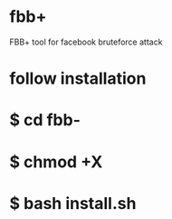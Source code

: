 # fbb+
FBB+ tool for facebook bruteforce attack 
# follow installation 
# $ cd fbb-
# $ chmod +X 
# $ bash install.sh
